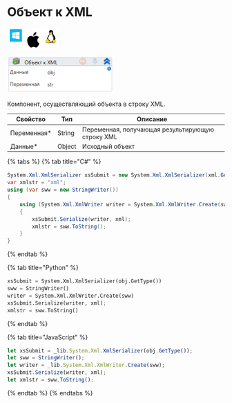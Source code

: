# Объект к XML

![](<../../../../.gitbook/assets/image (100) (1) (237).png>)

![](<../../../../.gitbook/assets/image (390).png>)

Компонент, осуществляющий объекта в строку XML.

| Свойство     | Тип    | Описание                                         |
| ------------ | ------ | ------------------------------------------------ |
| Переменная\* | String | Переменная, получающая результирующую строку XML |
| Данные\*     | Object | Исходный объект                                  |

{% tabs %}
{% tab title="C#" %}
```csharp
System.Xml.XmlSerializer xsSubmit = new System.Xml.XmlSerializer(xml.GetType());
var xmlstr = "xml";
using (var sww = new StringWriter())
{
    using (System.Xml.XmlWriter writer = System.Xml.XmlWriter.Create(sww))
    {
        xsSubmit.Serialize(writer, xml);
        xmlstr = sww.ToString(); 
    }
}
```
{% endtab %}

{% tab title="Python" %}
```python
xsSubmit = System.Xml.XmlSerializer(obj.GetType())
sww = StringWriter()
writer = System.Xml.XmlWriter.Create(sww)
xsSubmit.Serialize(writer, xml);
xmlstr = sww.ToString()
```
{% endtab %}

{% tab title="JavaScript" %}
```javascript
let xsSubmit = _lib.System.Xml.XmlSerializer(obj.GetType());
let sww = StringWriter();
let writer = _lib.System.Xml.XmlWriter.Create(sww);
xsSubmit.Serialize(writer, xml);
let xmlstr = sww.ToString();
```
{% endtab %}
{% endtabs %}
